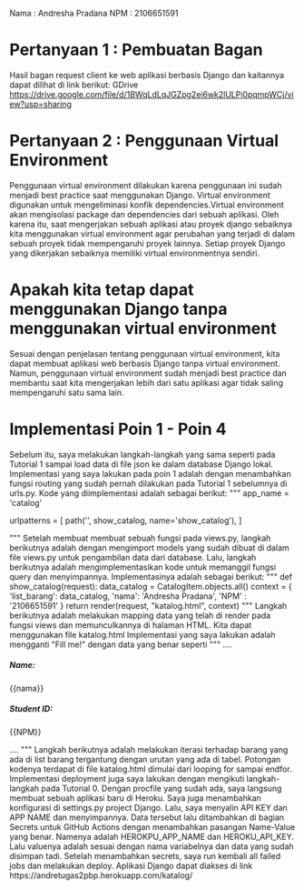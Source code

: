 Nama    : Andresha Pradana
NPM     : 2106651591

# Pertanyaan 1 : Pembuatan Bagan
Hasil bagan request client ke web aplikasi berbasis Django dan kaitannya dapat dilihat di link berikut:
GDrive https://drive.google.com/file/d/1BWqLdLqJGZpg2ei6wk2lULPj0pqmpWCj/view?usp=sharing

# Pertanyaan 2 : Penggunaan Virtual Environment
Penggunaan virtual environment dilakukan karena penggunaan ini sudah menjadi best practice saat menggunakan Django. Virtual environment digunakan untuk mengeliminasi konfik dependencies.Virtual environment akan mengisolasi package dan dependencies dari sebuah aplikasi. Oleh karena itu, saat mengerjakan sebuah aplikasi atau proyek django sebaiknya kita menggunakan virtual environment agar perubahan yang terjadi di dalam sebuah proyek tidak mempengaruhi proyek lainnya. Setiap proyek Django yang dikerjakan sebaiknya memiliki virtual environmentnya sendiri.
# Apakah kita tetap dapat menggunakan Django tanpa menggunakan virtual environment
Sesuai dengan penjelasan tentang penggunaan virtual environment, kita dapat membuat aplikasi web berbasis Django tanpa virtual environment. Namun, penggunaan virtual environment sudah menjadi best practice dan membantu saat kita mengerjakan lebih dari satu aplikasi agar tidak saling mempengaruhi satu sama lain.

# Implementasi Poin 1 - Poin 4
Sebelum itu, saya melakukan langkah-langkah yang sama seperti pada Tutorial 1 sampai load data di file json ke dalam database Django lokal. Implementasi yang saya lakukan pada poin 1 adalah dengan menambahkan fungsi routing yang sudah pernah dilakukan pada Tutorial 1 sebelumnya di urls.py. Kode yang diimplementasi adalah sebagai berikut:
"""
app_name = 'catalog'

urlpatterns = [
    path('', show_catalog, name='show_catalog'),
]

"""
Setelah membuat membuat sebuah fungsi pada views.py, langkah berikutnya adalah dengan mengimport models yang sudah dibuat di dalam file views.py untuk pengambilan data dari database. Lalu, langkah berikutnya adalah mengimplementasikan kode untuk memanggil fungsi query dan menyimpannya. Implementasinya adalah sebagai berikut: 
"""
def show_catalog(request):
    data_catalog = CatalogItem.objects.all()
    context = {
        'list_barang': data_catalog,
        'nama': 'Andresha Pradana', 
        'NPM' : '2106651591'
    }
    return render(request, "katalog.html", context)
"""
Langkah berikutnya adalah melakukan mapping data yang telah di render pada fungsi views dan memunculkannya di halaman HTML. Kita dapat menggunakan file katalog.html Implementasi yang saya lakukan adalah mengganti "Fill me!" dengan data yang benar seperti 
"""
....
<h5>Name: </h5>
  <p>{{nama}}</p>

  <h5>Student ID: </h5>
  <p>{{NPM}}</p>
  ....
"""
Langkah berikutnya adalah melakukan iterasi terhadap barang yang ada di list barang tergantung dengan urutan yang ada di tabel. Potongan kodenya terdapat di file katalog.html dimulai dari looping for sampai endfor.
Implementasi deployment juga saya lakukan dengan mengikuti langkah-langkah pada Tutorial 0. Dengan procfile yang sudah ada, saya langsung membuat sebuah aplikasi baru di Heroku. Saya juga menambahkan konfigurasi di settings.py project Django. Lalu, saya menyalin API KEY dan APP NAME dan menyimpannya. Data tersebut lalu ditambahkan di bagian Secrets untuk GitHub Actions dengan menambahkan pasangan Name-Value yang benar. Namenya adalah HEROKPU_APP_NAME dan HEROKU_API_KEY. Lalu valuenya adalah sesuai dengan nama variabelnya dan data yang sudah disimpan tadi. Setelah menambahkan secrets, saya run kembali all failed jobs dan melakukan deploy. Aplikasi Django dapat diakses di link https://andretugas2pbp.herokuapp.com/katalog/
